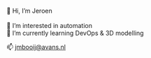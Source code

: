  👋 Hi, I’m Jeroen <br/><br/>
 👀 I’m interested in automation<br/>
 🌱 I’m currently learning DevOps & 3D modelling<br/>

 📫 jmbooij@avans.nl<br/>

<!---
JeroenMBooij/JeroenMBooij is a ✨ special ✨ repository because its `README.md` (this file) appears on your GitHub profile.
You can click the Preview link to take a look at your changes.
--->
